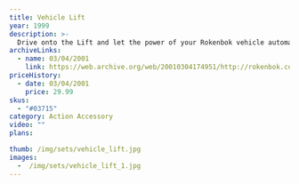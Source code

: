 ```yaml
---
title: Vehicle Lift
year: 1999
description: >-
  Drive onto the Lift and let the power of your Rokenbok vehicle automatically raise the vehicle into the air for easy maintenance. A Rokenbok mechanic, workbench and garage accessories are included. Your Rokenbok vehicle is all the power you'll need. No batteries are required! Includes 33 pieces. Requires Start Set.
archiveLinks:
  - name: 03/04/2001
    link: https://web.archive.org/web/20010304174951/http://rokenbok.com/catalog/pd_aa_vehicle.html
priceHistory:
  - date: 03/04/2001
    price: 29.99
skus:
  - "#03715"
category: Action Accessory
video: ""
plans:

thumb: /img/sets/vehicle_lift.jpg
images:
  -  /img/sets/vehicle_lift_1.jpg
---
```

